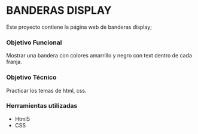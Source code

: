 # BANDERAS DISPLAY

Este proyecto contiene la página web de banderas display;

### Objetivo Funcional

Mostrar una bandera con colores amarrillo y negro con text dentro de cada franja.

### Objetivo Técnico

Practicar los temas de html, css.

### Herramientas utilizadas

* Html5
* CSS

